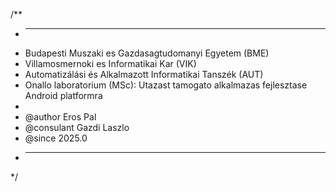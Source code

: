 /**
 * ---------------------------------------------------------------------------------------------------------------------
 * Budapesti Muszaki es Gazdasagtudomanyi Egyetem (BME)
 * Villamosmernoki es Informatikai Kar (VIK)
 * Automatizálási és Alkalmazott Informatikai Tanszék (AUT)
 * Onallo laboratorium (MSc): Utazast tamogato alkalmazas fejlesztase Android platformra
 *
 * @author Eros Pal
 * @consulant Gazdi Laszlo
 * @since 2025.0
 * ---------------------------------------------------------------------------------------------------------------------
 */
